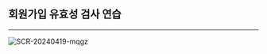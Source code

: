 ## 회원가입 유효성 검사 연습
---
![SCR-20240419-mqgz](https://github.com/twozeroship/Signup_service_walkthrough/assets/156167385/b5343bdd-e15b-43ff-9a38-a10f50908da3)
